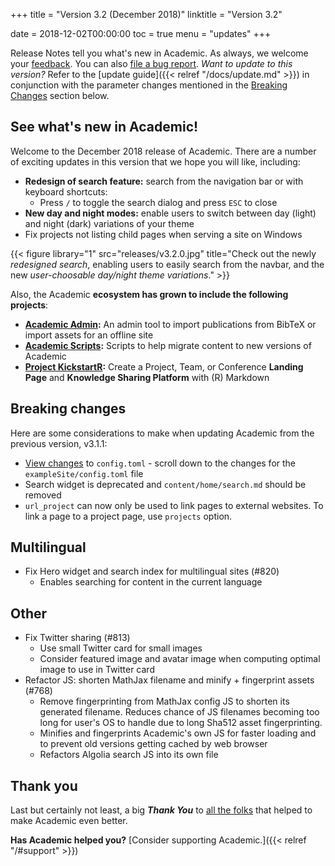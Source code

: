 +++
title = "Version 3.2 (December 2018)"
linktitle = "Version 3.2"

date = 2018-12-02T00:00:00
toc = true
menu = "updates"
+++

Release Notes tell you what's new in Academic. As always, we welcome your [feedback](https://github.com/gcushen/hugo-academic/issues). You can also [file a bug report](https://github.com/gcushen/hugo-academic/issues). *Want to update to this version?* Refer to the [update guide]({{< relref "/docs/update.md" >}}) in conjunction with the parameter changes mentioned in the [Breaking Changes](#breaking-changes) section below.

## See what's new in Academic!

Welcome to the December 2018 release of Academic. There are a number of exciting updates in this version that we hope you will like, including:

- **Redesign of search feature:** search from the navigation bar or with keyboard shortcuts:
  - Press `/` to toggle the search dialog and press `ESC` to close
- **New day and night modes:** enable users to switch between day (light) and night (dark) variations of your theme
- Fix projects not listing child pages when serving a site on Windows 

{{< figure library="1" src="releases/v3.2.0.jpg" title="Check out the newly *redesigned search*, enabling users to easily search from the navbar, and the new *user-choosable day/night theme variations*." >}}

Also, the Academic **ecosystem has grown to include the following projects**:

* **[Academic Admin](https://github.com/sourcethemes/academic-admin):** An admin tool to import publications from BibTeX or import assets for an offline site
* **[Academic Scripts](https://github.com/sourcethemes/academic-scripts):** Scripts to help migrate content to new versions of Academic
* **[Project KickstartR](https://github.com/sourcethemes/project-kickstart-r):** Create a Project, Team, or Conference **Landing Page** and **Knowledge Sharing Platform** with (R) Markdown

## Breaking changes

Here are some considerations to make when updating Academic from the previous version, v3.1.1:

- [View changes](https://github.com/gcushen/hugo-academic/compare/v3.1.1...v3.2.0#files_bucket) to `config.toml` - scroll down to the changes for the `exampleSite/config.toml` file
- Search widget is deprecated and `content/home/search.md` should be removed
- `url_project` can now only be used to link pages to external websites. To link a page to a project page, use `projects` option.  

## Multilingual

- Fix Hero widget and search index for multilingual sites (#820)
  - Enables searching for content in the current language

## Other

- Fix Twitter sharing (#813)
  - Use small Twitter card for small images
  - Consider featured image and avatar image when computing optimal image to use in Twitter card
- Refactor JS: shorten MathJax filename and minify + fingerprint assets (#768)
  - Remove fingerprinting from MathJax config JS to shorten its generated filename. Reduces chance of JS filenames becoming too long for user's OS to handle due to long Sha512 asset fingerprinting.
  - Minifies and fingerprints Academic's own JS for faster loading and to prevent old versions getting cached by web browser
  - Refactors Algolia search JS into its own file

## Thank you

Last but certainly not least, a big **_Thank You_** to [all the folks](https://github.com/gcushen/hugo-academic/graphs/contributors) that helped to make Academic even better.

**Has Academic helped you?** [Consider supporting Academic.]({{< relref "/#support" >}})
